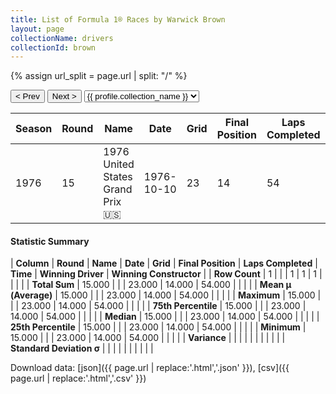 ```yaml
---
title: List of Formula 1® Races by Warwick Brown
layout: page
collectionName: drivers
collectionId: brown
---
```


{% assign url_split = page.url | split: "/" %}
<div id="collection-navigation">
<button onclick="selector.options[selector.selectedIndex-1].value && (window.location = selector.options[selector.selectedIndex-1].value);">&lt; Prev</button>
<button onclick="selector.options[selector.selectedIndex+1].value && (window.location = selector.options[selector.selectedIndex+1].value);">Next &gt;</button>
<select id="selector" onchange="this.options[this.selectedIndex].value && (window.location = this.options[this.selectedIndex].value);">
  {% for collectionId in site.data[page.collectionName].refs %}
    {% if collectionId == page.collectionId %}
      {% assign selected = "selected" %}
    {% else %}
      {% assign selected = "" %}
    {% endif %}
    {% assign profile = site.data[page.collectionName][collectionId].profile %}
    <option value="/f1/{{ page.collectionName }}/{{ collectionId }}/{{ url_split[4] }}" {{ selected }}>{{ profile.collection_name }}</option>
  {% endfor %}
</select>
</div>

| Season | Round | Name | Date | Grid | Final Position | Laps Completed | Time | Winning Driver | Winning Constructor |
|--|--|--|--|--|--|--|--|--|--|
| 1976 | 15 | 1976 United States Grand Prix 🇺🇸 | 1976-10-10 | 23 | 14 | 54 |   | James Hunt 🇬🇧 | McLaren 🇬🇧 |

#### Statistic Summary

| **Column** | **Round** | **Name** | **Date** | **Grid** | **Final Position** | **Laps Completed** | **Time** | **Winning Driver** | **Winning Constructor** |
| **Row Count** | 1 |  |  | 1 | 1 | 1 |  |  |  |
| **Total Sum** | 15.000 |  |  | 23.000 | 14.000 | 54.000 |  |  |  |
| **Mean μ (Average)** | 15.000 |  |  | 23.000 | 14.000 | 54.000 |  |  |  |
| **Maximum** | 15.000 |  |  | 23.000 | 14.000 | 54.000 |  |  |  |
| **75th Percentile** | 15.000 |  |  | 23.000 | 14.000 | 54.000 |  |  |  |
| **Median** | 15.000 |  |  | 23.000 | 14.000 | 54.000 |  |  |  |
| **25th Percentile** | 15.000 |  |  | 23.000 | 14.000 | 54.000 |  |  |  |
| **Minimum** | 15.000 |  |  | 23.000 | 14.000 | 54.000 |  |  |  |
| **Variance** |  |  |  |  |  |  |  |  |  |
| **Standard Deviation σ** |  |  |  |  |  |  |  |  |  |

Download data: [json]({{ page.url | replace:'.html','.json' }}), [csv]({{ page.url | replace:'.html','.csv' }})
